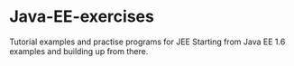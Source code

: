 # Java-EE-exercises
Tutorial examples and practise programs for JEE
Starting from Java EE 1.6 examples and building up from there.
